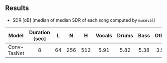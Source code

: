 ## Results
- SDR [dB] (median of median SDR of each song computed by `museval`)

| Model | Duration [sec] | L | N | H | Vocals | Drums | Bass | Other | Accompaniment | Average | Note |
| :---: | :---: | :---: | :---: | :---: | :---: | :---: | :---: | :---: | :---: | :---: | :---: |
| Conv-TasNet | 8 | 64 | 256 | 512 | 5.91 | 5.82 | 5.38 | 3.51 | 11.85 | 5.16 | - |